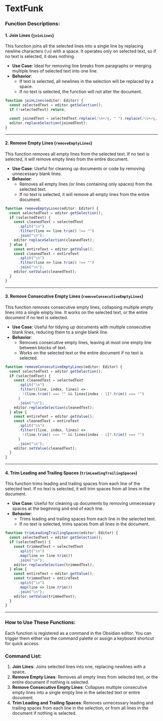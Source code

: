 # TextFunk

### Function Descriptions:

#### 1. **Join Lines (`joinLines`)**
This function joins all the selected lines into a single line by replacing newline characters (`\n`) with a space. It operates only on selected text, so if no text is selected, it does nothing.

- **Use Case**: Ideal for removing line breaks from paragraphs or merging multiple lines of selected text into one line.
- **Behavior**:
  - If text is selected, all newlines in the selection will be replaced by a space.
  - If no text is selected, the function will not alter the document.

```typescript
function joinLines(editor: Editor) {
  const selectedText = editor.getSelection();
  if (!selectedText) return;

  const joinedText = selectedText.replace(/\n+/g, " ").replace(/\s+/g, " ");
  editor.replaceSelection(joinedText);
}
```

---

#### 2. **Remove Empty Lines (`removeEmptyLines`)**
This function removes all empty lines from the selected text. If no text is selected, it will remove empty lines from the entire document.

- **Use Case**: Useful for cleaning up documents or code by removing unnecessary blank lines.
- **Behavior**:
  - Removes all empty lines (or lines containing only spaces) from the selected text.
  - If no text is selected, it will remove all empty lines from the entire document.

```typescript
function removeEmptyLines(editor: Editor) {
  const selectedText = editor.getSelection();
  if (selectedText) {
    const cleanedText = selectedText
      .split("\n")
      .filter(line => line.trim() !== "")
      .join("\n");
    editor.replaceSelection(cleanedText);
  } else {
    const entireText = editor.getValue();
    const cleanedText = entireText
      .split("\n")
      .filter(line => line.trim() !== "")
      .join("\n");
    editor.setValue(cleanedText);
  }
}
```

---

#### 3. **Remove Consecutive Empty Lines (`removeConsecutiveEmptyLines`)**
This function removes consecutive empty lines, collapsing multiple empty lines into a single empty line. It works on the selected text, or the entire document if no text is selected.

- **Use Case**: Useful for tidying up documents with multiple consecutive blank lines, reducing them to a single blank line.
- **Behavior**:
  - Removes consecutive empty lines, leaving at most one empty line between blocks of text.
  - Works on the selected text or the entire document if no text is selected.

```typescript
function removeConsecutiveEmptyLines(editor: Editor) {
  const selectedText = editor.getSelection();
  if (selectedText) {
    const cleanedText = selectedText
      .split("\n")
      .filter((line, index, lines) => 
        !(line.trim() === "" && lines[index - 1]?.trim() === "")
      )
      .join("\n");
    editor.replaceSelection(cleanedText);
  } else {
    const entireText = editor.getValue();
    const cleanedText = entireText
      .split("\n")
      .filter((line, index, lines) => 
        !(line.trim() === "" && lines[index - 1]?.trim() === "")
      )
      .join("\n");
    editor.setValue(cleanedText);
  }
}
```

---

#### 4. **Trim Leading and Trailing Spaces (`trimLeadingTrailingSpaces`)**
This function trims leading and trailing spaces from each line of the selected text. If no text is selected, it will trim spaces from all lines in the document.

- **Use Case**: Useful for cleaning up documents by removing unnecessary spaces at the beginning and end of each line.
- **Behavior**:
  - Trims leading and trailing spaces from each line in the selected text.
  - If no text is selected, trims spaces from all lines in the document.

```typescript
function trimLeadingTrailingSpaces(editor: Editor) {
  const selectedText = editor.getSelection();
  if (selectedText) {
    const trimmedText = selectedText
      .split("\n")
      .map(line => line.trim())
      .join("\n");
    editor.replaceSelection(trimmedText);
  } else {
    const entireText = editor.getValue();
    const trimmedText = entireText
      .split("\n")
      .map(line => line.trim())
      .join("\n");
    editor.setValue(trimmedText);
  }
}
```

---

### How to Use These Functions:
Each function is registered as a command in the Obsidian editor. You can trigger them either via the command palette or assign a keyboard shortcut for quick access.

### Command List:
1. **Join Lines**: Joins selected lines into one, replacing newlines with a space.
2. **Remove Empty Lines**: Removes all empty lines from selected text, or the entire document if nothing is selected.
3. **Remove Consecutive Empty Lines**: Collapses multiple consecutive empty lines into a single empty line in the selected text or entire document.
4. **Trim Leading and Trailing Spaces**: Removes unnecessary leading and trailing spaces from each line in the selection, or from all lines in the document if nothing is selected.
